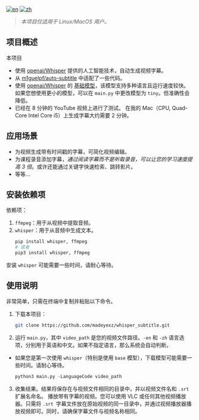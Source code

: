 [![en](https://img.shields.io/badge/lang-en-red.svg)](https://github.com/madeyexz/whisper_subtitle/blob/main/README.md)
[![zh](https://img.shields.io/badge/lang-zh-blue.svg)](https://github.com/madeyexz/whisper_subtitle/blob/main/README.zh.md)

> *本项目仅适用于 Linux/MacOS 用户。*
## 项目概述
本项目

- 使用 [openai/Whisper](https://github.com/openai/whisper) 提供的人工智能技术，自动生成视频字幕。
- 从 [m1guelpf/auto-subtitle](https://github.com/m1guelpf/auto-subtitle) 中适配了一些代码。
- 使用 [openai/Whisper](https://github.com/openai/whisper) 的 [基础模型](https://github.com/openai/whisper#available-models-and-languages)，该模型支持多种语言且运行速度较快。如果您想使用更小的模型，可以在 `main.py` 中更改模型为 `tiny`。但准确性会降低。
- 已经在 8 分钟的 YouTube 视频上进行了测试。 在我的 Mac（CPU, Quad-Core Intel Core i5）上生成字幕大约需要 2 分钟。

## 应用场景
- 为视频生成带有时间戳的字幕，可简化视频编辑。
- 为课程录音添加字幕，*通过阅读字幕而不是听取录音，可以让您的学习速度提高 3 倍*。或许还能通过关键字快速检索、跳转影片。
- 等等...

## 安装依赖项
依赖项：
1. `ffmpeg`：用于从视频中提取音频。
2. `whisper`：用于从音频中生成文本。
    ``` bash
    pip install whisper, ffmpeg
    # 或者
    pip3 install whisper, ffmpeg
    ```

安装 `whisper` 可能需要一些时间，请耐心等待。
## 使用说明
非常简单，只需在终端中复制并粘贴以下命令。

1. 下载本项目：
    ``` bash
    git clone https://github.com/madeyexz/whisper_subtitle.git
    ```

2. 运行 `main.py`，其中 `video_path` 是您的视频文件路径。`-en` 和 `-zh` 语言选项，分别用于英语和中文。如果不指定语言，那么系统会自动判断。
- 如果您是第一次使用 `whisper`（特别是使用 `base` 模型），下载模型可能需要一些时间。请耐心等待。
    ``` python
    python3 main.py -LanguageCode video_path
    ```

3. 收集结果。结果将保存在与视频文件相同的目录中，并以视频文件名和 `.srt` 扩展名命名。
播放带有字幕的视频。您可以使用 VLC 或任何其他视频播放器。只需将 `.srt `字幕文件放在原始视频的同一目录中，并通过视频播放器播放视频即可。同时，请确保字幕文件与视频名称相同。
